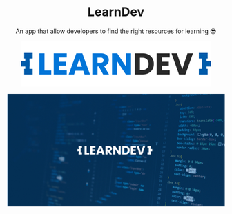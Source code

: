 <h1 align="center">LearnDev</h1>
<p align="center">An app that allow developers to find the right resources for learning 😎</p>
<p align="center">
  <img src="https://github.com/mouadTaoussi/learndev/blob/main/mercury/src/assets/logolight.svg"/>
</p>
<p align="center">
  <img src="https://github.com/mouadTaoussi/learndev/blob/main/mercury/src/assets/Logopresentation.jpg"/>
</p>